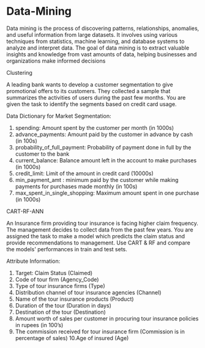 # Data-Mining

Data mining is the process of discovering patterns, relationships, anomalies, and useful information from large datasets. It involves using various techniques from statistics, machine learning, and database systems to analyze and interpret data. The goal of data mining is to extract valuable insights and knowledge from vast amounts of data, helping businesses and organizations make informed decisions


Clustering

A leading bank wants to develop a customer segmentation to give promotional offers to its customers. They collected a sample that summarizes the activities of users during the past few months. You are given the task to identify the segments based on credit card usage.

Data Dictionary for Market Segmentation:

1.  spending: Amount spent by the customer per month (in 1000s)
2.  advance_payments: Amount paid by the customer in advance by cash (in 100s)
3.  probability_of_full_payment: Probability of payment done in full by the customer to the bank
4.  current_balance: Balance amount left in the account to make purchases (in 1000s)
5.  credit_limit: Limit of the amount in credit card (10000s)
6.  min_payment_amt : minimum paid by the customer while making payments for purchases made monthly (in 100s)
7.  max_spent_in_single_shopping: Maximum amount spent in one purchase (in 1000s)


CART-RF-ANN

An Insurance firm providing tour insurance is facing higher claim frequency. The management decides to collect data from the past few years. You are assigned the task to make a model which predicts the claim status and provide recommendations to management. Use CART & RF and compare the models' performances in train and test sets.

Attribute Information:

1. Target: Claim Status (Claimed)
2. Code of tour firm (Agency_Code)
3. Type of tour insurance firms (Type)
4. Distribution channel of tour insurance agencies (Channel)
5. Name of the tour insurance products (Product)
6. Duration of the tour (Duration in days)
7. Destination of the tour (Destination)
8. Amount worth of sales per customer in procuring tour insurance policies in rupees (in 100’s)
9. The commission received for tour insurance firm (Commission is in percentage of sales)
10.Age of insured (Age)
